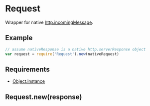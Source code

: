 Request
=============

Wrapper for native [http.incomingMessage](http://nodejs.org/api/http.html#http_http_incomingmessage).

## Example

```javascript
// assume nativeResponse is a native http.serverResponse object
var request = require('Request').new(nativeRequest)
```

## Requirements

- [Object.instance](../../../../node_module/Object.instance)

## Request.new(response)